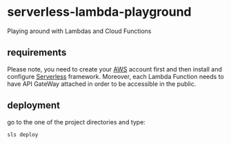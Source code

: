 serverless-lambda-playground
============================
Playing around with Lambdas and Cloud Functions

requirements
------------

Please note, you need to create your [AWS](https://aws.amazon.com) account first and then install and configure [Serverless](http://serverless.com) framework. Moreover, each Lambda Function needs to have API GateWay attached in order to be accessible in the public.

deployment
----------

go to the one of the project directories and type:

```
sls deploy
```
